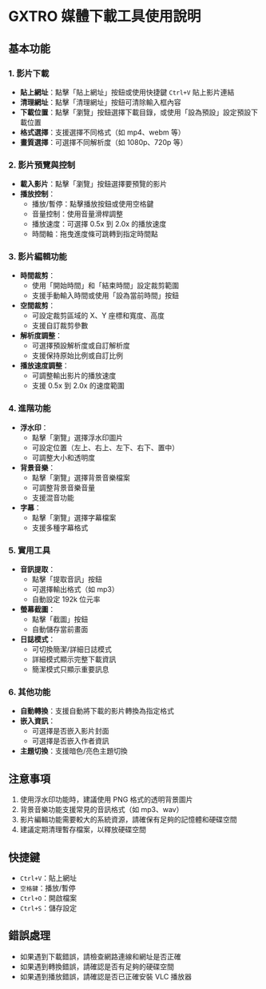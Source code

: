 # GXTRO 媒體下載工具使用說明

## 基本功能

### 1. 影片下載
- **貼上網址**：點擊「貼上網址」按鈕或使用快捷鍵 `Ctrl+V` 貼上影片連結
- **清理網址**：點擊「清理網址」按鈕可清除輸入框內容
- **下載位置**：點擊「瀏覽」按鈕選擇下載目錄，或使用「設為預設」設定預設下載位置
- **格式選擇**：支援選擇不同格式（如 mp4、webm 等）
- **畫質選擇**：可選擇不同解析度（如 1080p、720p 等）

### 2. 影片預覽與控制
- **載入影片**：點擊「瀏覽」按鈕選擇要預覽的影片
- **播放控制**：
  - 播放/暫停：點擊播放按鈕或使用空格鍵
  - 音量控制：使用音量滑桿調整
  - 播放速度：可選擇 0.5x 到 2.0x 的播放速度
  - 時間軸：拖曳進度條可跳轉到指定時間點

### 3. 影片編輯功能
- **時間裁剪**：
  - 使用「開始時間」和「結束時間」設定裁剪範圍
  - 支援手動輸入時間或使用「設為當前時間」按鈕
- **空間裁剪**：
  - 可設定裁剪區域的 X、Y 座標和寬度、高度
  - 支援自訂裁剪參數
- **解析度調整**：
  - 可選擇預設解析度或自訂解析度
  - 支援保持原始比例或自訂比例
- **播放速度調整**：
  - 可調整輸出影片的播放速度
  - 支援 0.5x 到 2.0x 的速度範圍

### 4. 進階功能
- **浮水印**：
  - 點擊「瀏覽」選擇浮水印圖片
  - 可設定位置（左上、右上、左下、右下、置中）
  - 可調整大小和透明度
- **背景音樂**：
  - 點擊「瀏覽」選擇背景音樂檔案
  - 可調整背景音樂音量
  - 支援混音功能
- **字幕**：
  - 點擊「瀏覽」選擇字幕檔案
  - 支援多種字幕格式

### 5. 實用工具
- **音訊提取**：
  - 點擊「提取音訊」按鈕
  - 可選擇輸出格式（如 mp3）
  - 自動設定 192k 位元率
- **螢幕截圖**：
  - 點擊「截圖」按鈕
  - 自動儲存當前畫面
- **日誌模式**：
  - 可切換簡潔/詳細日誌模式
  - 詳細模式顯示完整下載資訊
  - 簡潔模式只顯示重要訊息

### 6. 其他功能
- **自動轉換**：支援自動將下載的影片轉換為指定格式
- **嵌入資訊**：
  - 可選擇是否嵌入影片封面
  - 可選擇是否嵌入作者資訊
- **主題切換**：支援暗色/亮色主題切換

## 注意事項
1. 使用浮水印功能時，建議使用 PNG 格式的透明背景圖片
2. 背景音樂功能支援常見的音訊格式（如 mp3、wav）
3. 影片編輯功能需要較大的系統資源，請確保有足夠的記憶體和硬碟空間
4. 建議定期清理暫存檔案，以釋放硬碟空間

## 快捷鍵
- `Ctrl+V`：貼上網址
- `空格鍵`：播放/暫停
- `Ctrl+O`：開啟檔案
- `Ctrl+S`：儲存設定

## 錯誤處理
- 如果遇到下載錯誤，請檢查網路連線和網址是否正確
- 如果遇到轉換錯誤，請確認是否有足夠的硬碟空間
- 如果遇到播放錯誤，請確認是否已正確安裝 VLC 播放器 